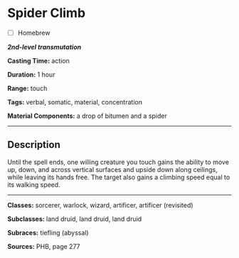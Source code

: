 # Spider Climb

- [ ] Homebrew

***2nd-level transmutation***

**Casting Time:** action

**Duration:** 1 hour

**Range:** touch

**Tags:** verbal, somatic, material, concentration

**Material Components:** a drop of bitumen and a spider

---

## Description
Until the spell ends, one willing creature you touch gains the ability to move up, down, and across vertical surfaces and upside down along ceilings, while leaving its hands free.
The target also gains a climbing speed equal to its walking speed.

---

**Classes:** sorcerer, warlock, wizard, artificer, artificer (revisited)

**Subclasses:** land druid, land druid, land druid

**Subraces:** tiefling (abyssal)

**Sources:** PHB, page 277
